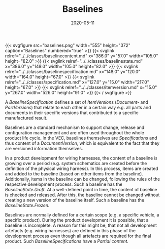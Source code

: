 ﻿---
title: Baselines
toc: false
type: specs
layout: diagram
date: "2020-05-11"
draft: false
specification: VEC
version: 1.2.0
documentType: "Recommendation"
elementType: Diagram
classes:
  - BaselineContent
  - BaselineState
  - BaselineSpecification
  - Specification
  - ItemVersion
menu:
  VEC-1.2.0:    
    parent: pdm-information
    identifier: pdm-information/baselines
    weight: 1003002 

# Prev/next pager order (if `docs_section_pager` enabled in `params.toml`)
weight: 1003002
---
{{< svgfigure src="baselines.png" width="555" height="372" caption="Baselines" numbered="true" >}}
  {{< svglink relref="../../classes/baselinecontent.md" x="386.0" y="57.0" width="105.0" height="82.0" >}}
  {{< svglink relref="../../classes/baselinestate.md" x="386.0" y="148.0" width="105.0" height="82.0" >}}
  {{< svglink relref="../../classes/baselinespecification.md" x="148.0" y="120.0" width="164.0" height="67.0" >}}
  {{< svglink relref="../../classes/specification.md" x="127.0" y="15.0" width="217.0" height="67.0" >}}
  {{< svglink relref="../../classes/itemversion.md" x="15.0" y="267.0" width="526.0" height="91.0" >}}
{{< / svgfigure >}}
<p> A <i>BaselineSpecification</i> defines a set of <i>ItemVersion</i>s (<i>Document-</i> and <i>PartVersions</i>) that relate to each other in a certain way e.g. all parts and documents in their specific versions that contributed to a specific manufactured result.      </p>      <p> Baselines are a standard mechanism to support change, release and configuration management and are often used throughout the whole product life cycle. In the VEC, baselines themselves are <i>Specifications</i> and thus content of a <i>DocumentVersion</i>, which is equivalent to the fact that they are versioned information themselves.      </p>      <p> In a product development for wiring harnesses, the content of a baseline is growing over a period (e.g. system schematics are created before the definition of the physical wiring harness). In this process, items are created and added to the baseline (based on other items from the baseline). Additionally, items in the baseline can be changed, following the rules of the respective development process. Such a baseline has the <i>BaselineState.Draft.</i> At a well-defined point in time, the content of baseline is checked and released. After this, the baseline cannot be changed without creating a new version of the baseline itself. Such a baseline has the <i>BaselineState.Frozen.</i>      </p>      <p> Baselines are normally defined for a certain scope (e.g. a specific vehicle, a specific product). During the product development it is possible, that a baseline is incomplete. A reason for this might be, that not all development artefacts (e.g. wiring harnesses) are defined in this phase of the development process even though all artefacts are required for the final product. Such <i>BaselineSpecifications </i>have a <i>Partial content.</i>      </p>      <p> &#160;      </p>